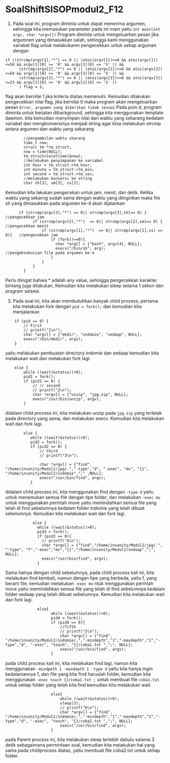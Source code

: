 # SoalShiftSISOPmodul2_F12

1. Pada soal ini, program diminta untuk dapat menerima argumen, sehingga kita memasukan parameter pada int main yaitu
```int main(int argc, char *argv[])```
Program diminta untuk mengeluarkan pesan jika argumnen yang dimasukkan salah, sehingga kami menggunakan variabel flag untuk melakukanm pengecekkan untuk setiap argumen dengan 
```
if ((strcmp(argv[1],"*") == 0 || (atoi(argv[1])>=0 && atoi(argv[1])<=59 && argv[1][0] >= '0' && argv[1][0] <= '5' )) &&
      (strcmp(argv[2],"*") == 0 || (atoi(argv[2])>=0 && atoi(argv[2])<=59 && argv[2][0] >= '0' && argv[3][0] <= '5' )) &&
      (strcmp(argv[3],"*") == 0 || (atoi(argv[3])>=0 && atoi(argv[3])<=23 && argv[3][0] >= '0' && argv[2][0] <= '2' ))
      ) flag = 1;
```
flag akan bernilai 1 jika kriteria diatas memenuhi. Kemudian dilakukan pengecekkan nilai flag, jika bernilai 0 maka program akan mengeluarkan pesan ``Error, argumen yang diberikan tidak sesuai``
Pada poin d, program diminta untuk berjalan dibackground, sehingga kita menggunakan template daemon.
kita kemudian menyimpan nilai dari waktu yang sekarang kedalam variabel dan mengkonversinya menjadi string agar bisa melakukan strcmp antara argumen dan waktu yang sekarang
```
        //pengambilan waktu skarang
        time_t now;
        struct tm *tm_struct;
        now = time(NULL);
        tm_struct=localtime(&now);
        //melakukan penyimpanan ke variabel
        int hour = tm_struct->tm_hour;
        int minute = tm_struct->tm_min;
        int second = tm_struct->tm_sec;
        //melakukan konversi ke string
        char sh[3], sm[3], ss[3];
```
Kemudian kita lakukan pengecekan untuk jam, menit, dan detik. Ketika waktu yang sekarng sudah sama dengan waktu yang diinginkan maka file sh yang dimasukkan pada argumen ke-4 akan dijalankan
```
      if (strcmp(argv[3],"*") == 0|| strcmp(argv[3],sh)== 0) {				//pengecekkan jam
            if (strcmp(argv[2],"*")  == 0|| strcmp(argv[2],sm)== 0) {		//pengecekkan menit
                if (strcmp(argv[1],"*")  == 0|| strcmp(argv[1],ss) == 0){	//pengecekkan jam
                    if (fork()==0){
                      char *arg[] = {"bash", argv[4], NULL};				
                      execv("/bin/sh", arg);								//pengeksekusian file pada argumen ke-4
                    }
                }
            }
        }
```
Perlu diingat bahwa * adalah any value, sehingga pengecekkan karakter bintang juga dilakukan, Kemudian kita melakukan sleep selama 1 sekon dan program selseai.


3. Pada soal ini, kita akan membutuhkan banyak child process, pertama kita melakukan fork dengan ``pid = fork();`` dan kemudian kita menjalankan 
```
    if (pid == 0) { 
        // First 
        // printf("1\n");
        char *argv[] = {"mkdir", "indomie", "sedaap", NULL};  
        execv("/bin/mkdir", argv);
    } 
```
yaitu melakukan pembuatan directory indomie dan sedaap kemudian kita melakukan wait dan melakukan fork lagi.
```
    else { 
        while ((wait(&status))>0);
        pid1 = fork(); 
        if (pid1 == 0) { 
            // // second
            // printf("2\n");
            char *argv[] = {"unzip", "jpg.zip", NULL}; 
            execv("/usr/bin/unzip", argv);
        } 
```
 didalam child process ini, kita melakukan unzip pada `jpg.zip` yang terletak pada directory yang sama, dan melakukan execv. Kemudian kita melakukan wait dan fork lagi.
 ```
         else { 
            while ((wait(&status))>0);
            pid2 = fork(); 
            if (pid2 == 0) { 
                // third
                // printf("3\n");

                char *argv[] = {"find", "/home/insanity/Modul2/jpg/.","-type","d", "-exec", "mv", "{}", "/home/insanity/Modul2/indomie",";" ,NULL};
                execv("/usr/bin/find", argv);
            } 
```
didalam child process ini, kita menggunakan find dengan ``-type d`` yaitu untuk menemukan semua file dengan tipe folder, dan melakukan ``-exec mv`` untuk menggunakan perintah move yaitu memindahkan semua file yang telah di find sebelumnya kedalam folder indomie yang telah dibuat sebelumnya. Kemudian kita melakukan wait dan fork lagi.
```
            else { 
              while ((wait(&status))>0);
              pid3 = fork();
              if (pid3 == 0){
                // printf("4\n");
                char *argv[] = {"find","/home/insanity/Modul2/jpg/.", "-type", "f","-exec","mv","{}","/home/insanity/Modul2/sedaap",";", NULL}; 
                execv("/usr/bin/find", argv);
              }
```
Sama halnya dengan child sebelumnya, pada child process kali ini, kita melakukan find kembali, namun dengan tipe yang berbeda, yaitu f, yang berarti file, kemudian melakukan ``-exec mv`` ntuk menggunakan perintah move yaitu memindahkan semua file yang telah di find sebelumnya kedalam folder sedaap yang telah dibuat sebelumnya. Kemudian kita melakukan wait dan fork lagi.
```
              else{
                    while ((wait(&status))>0);
                    pid4 = fork();
                    if (pid4 == 0){
                        //fifth
                        // printf("5\n");
                        char *argv[] = {"find", "/home/insanity/Modul2/indomie/.","-mindepth","1","-maxdepth","1","-type","d", "-exec", "touch", "{}/coba1.txt ",";", NULL}; 
                        execv("/usr/bin/find", argv);
                    }
```
pada child process kali ini, kita melakukan find lagi, namun kita menggunakan ``-mindpeth 1 -maxdepth 1 -type d`` yaitu kita hanya ingin kedalamannya 1, dan file yang kita find haruslah folder, kemudian kita menggunakan ``-exec touch {}/coba1.txt ;`` untuk membuat file ``coba1.txt`` untuk setiap folder yang telah kita find kemudian kita melakukan wait.
```
                    else{
                        while ((wait(&status))>0);
                        sleep(3);
                        // printf("6\n");
                        char *argv[] = {"find", "/home/insanity/Modul2/indomie/.","-mindepth","1","-maxdepth","1","-type","d", "-exec", "touch", "{}/coba2.txt ",";", NULL}; 
                        execv("/usr/bin/find", argv);
                    }
```
pada Parent process ini, kita melakukan sleep terlebih dahulu selama 3 detik sebagaimana permintaan soal, kemudian kita melakukan hal yang sama pada childprocess diatas, yaitu membuat file coba2.txt untuk setiap folder.
